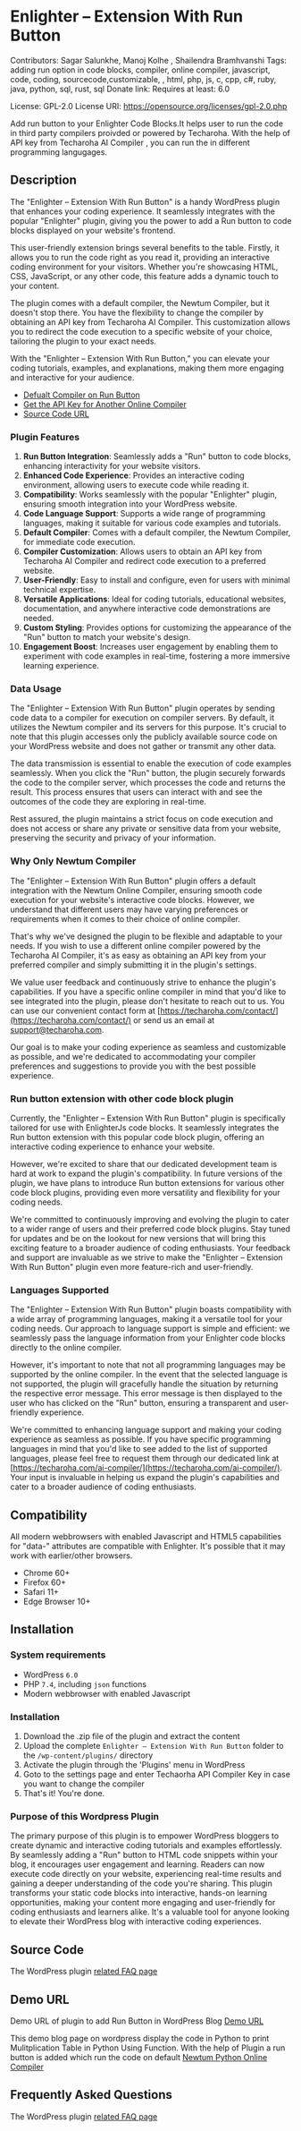 # Enlighter – Extension With Run Button #
Contributors: Sagar Salunkhe, Manoj Kolhe , Shailendra Bramhvanshi
Tags: adding run option in code blocks, compiler, online compiler,  javascript, code, coding, sourcecode,customizable, , html, php, js, c, cpp, c#, ruby, java, python, sql, rust, sql
Donate link: 
Requires at least: 6.0

License: GPL-2.0
License URI: https://opensource.org/licenses/gpl-2.0.php

Add run button to your Enlighter Code Blocks.It helps user to run the code in third party compilers proivded or powered by Techaroha. With the help of API key from Techaroha AI Compiler , you can run the in different programming langugages.

## Description ##

The "Enlighter – Extension With Run Button" is a handy WordPress plugin that enhances your coding experience. It seamlessly integrates with the popular "Enlighter" plugin, giving you the power to add a Run button to code blocks displayed on your website's frontend. 

This user-friendly extension brings several benefits to the table. Firstly, it allows you to run the code right as you read it, providing an interactive coding environment for your visitors. Whether you're showcasing HTML, CSS, JavaScript, or any other code, this feature adds a dynamic touch to your content.

The plugin comes with a default compiler, the Newtum Compiler, but it doesn't stop there. You have the flexibility to change the compiler by obtaining an API key from Techaroha AI Compiler. This customization allows you to redirect the code execution to a specific website of your choice, tailoring the plugin to your exact needs.

With the "Enlighter – Extension With Run Button," you can elevate your coding tutorials, examples, and explanations, making them more engaging and interactive for your audience.

* [Defualt Compiler on Run Button](https://newtum.com/compiler/python-online-compiler) 
* [Get the API Key for Another Online Compiler](https://techaroha.com/ai-compiler/)
* [Source Code URL](https://github.com/techaroha/enlighter-extension-with-run-button)

### Plugin Features ###

1. **Run Button Integration**: Seamlessly adds a "Run" button to code blocks, enhancing interactivity for your website visitors.
2. **Enhanced Code Experience**: Provides an interactive coding environment, allowing users to execute code while reading it.
3. **Compatibility**: Works seamlessly with the popular "Enlighter" plugin, ensuring smooth integration into your WordPress website.
4. **Code Language Support**: Supports a wide range of programming languages, making it suitable for various code examples and tutorials.
5. **Default Compiler**: Comes with a default compiler, the Newtum Compiler, for immediate code execution.
6. **Compiler Customization**: Allows users to obtain an API key from Techaroha AI Compiler and redirect code execution to a preferred website.
7. **User-Friendly**: Easy to install and configure, even for users with minimal technical expertise.
8. **Versatile Applications**: Ideal for coding tutorials, educational websites, documentation, and anywhere interactive code demonstrations are needed.
9. **Custom Styling**: Provides options for customizing the appearance of the "Run" button to match your website's design.
10. **Engagement Boost**: Increases user engagement by enabling them to experiment with code examples in real-time, fostering a more immersive learning experience.

### Data Usage ###
The "Enlighter – Extension With Run Button" plugin operates by sending code data to a compiler for execution on compiler servers. By default, it utilizes the Newtum compiler and its servers for this purpose. It's crucial to note that this plugin accesses only the publicly available source code on your WordPress website and does not gather or transmit any other data.

The data transmission is essential to enable the execution of code examples seamlessly. When you click the "Run" button, the plugin securely forwards the code to the compiler server, which processes the code and returns the result. This process ensures that users can interact with and see the outcomes of the code they are exploring in real-time.

Rest assured, the plugin maintains a strict focus on code execution and does not access or share any private or sensitive data from your website, preserving the security and privacy of your information.

### Why Only Newtum Compiler ###
The "Enlighter – Extension With Run Button" plugin offers a default integration with the Newtum Online Compiler, ensuring smooth code execution for your website's interactive code blocks. However, we understand that different users may have varying preferences or requirements when it comes to their choice of online compiler.

That's why we've designed the plugin to be flexible and adaptable to your needs. If you wish to use a different online compiler powered by the Techaroha AI Compiler, it's as easy as obtaining an API key from your preferred compiler and simply submitting it in the plugin's settings.

We value user feedback and continuously strive to enhance the plugin's capabilities. If you have a specific online compiler in mind that you'd like to see integrated into the plugin, please don't hesitate to reach out to us. You can use our convenient contact form at [https://techaroha.com/contact/](https://techaroha.com/contact/) or send us an email at [support@techaroha.com](mailto:support@techaroha.com).

Our goal is to make your coding experience as seamless and customizable as possible, and we're dedicated to accommodating your compiler preferences and suggestions to provide you with the best possible experience.

###  Run button extension with other code block plugin ###
Currently, the "Enlighter – Extension With Run Button" plugin is specifically tailored for use with EnlighterJs code blocks. It seamlessly integrates the Run button extension with this popular code block plugin, offering an interactive coding experience to enhance your website.

However, we're excited to share that our dedicated development team is hard at work to expand the plugin's compatibility. In future versions of the plugin, we have plans to introduce Run button extensions for various other code block plugins, providing even more versatility and flexibility for your coding needs.

We're committed to continuously improving and evolving the plugin to cater to a wider range of users and their preferred code block plugins. Stay tuned for updates and be on the lookout for new versions that will bring this exciting feature to a broader audience of coding enthusiasts. Your feedback and support are invaluable as we strive to make the "Enlighter – Extension With Run Button" plugin even more feature-rich and user-friendly.


### Languages Supported ###
The "Enlighter – Extension With Run Button" plugin boasts compatibility with a wide array of programming languages, making it a versatile tool for your coding needs. Our approach to language support is simple and efficient: we seamlessly pass the language information from your Enlighter code blocks directly to the online compiler.

However, it's important to note that not all programming languages may be supported by the online compiler. In the event that the selected language is not supported, the plugin will gracefully handle the situation by returning the respective error message. This error message is then displayed to the user who has clicked on the "Run" button, ensuring a transparent and user-friendly experience.

We're committed to enhancing language support and making your coding experience as seamless as possible. If you have specific programming languages in mind that you'd like to see added to the list of supported languages, please feel free to request them through our dedicated link at [https://techaroha.com/ai-compiler/](https://techaroha.com/ai-compiler/). Your input is invaluable in helping us expand the plugin's capabilities and cater to a broader audience of coding enthusiasts.





## Compatibility ##

All modern webbrowsers with enabled Javascript and HTML5 capabilities for "data-" attributes are compatible with Enlighter. It's possible that it may work with earlier/other browsers.

* Chrome 60+
* Firefox 60+
* Safari 11+
* Edge Browser 10+

## Installation ##

### System requirements ###
* WordPress `6.0`
* PHP `7.4`, including `json` functions
* Modern webbrowser with enabled Javascript 


### Installation ###
1. Download the .zip file of the plugin and extract the content
2. Upload the complete `Enlighter – Extension With Run Button` folder to the `/wp-content/plugins/` directory
3. Activate the plugin through the 'Plugins' menu in WordPress
4. Goto to the  settings page and enter Techaorha API Compiler Key in case you want to change the compiler
5. That's it! You're done. 

### Purpose of this Wordpress Plugin ###

The primary purpose of this plugin is to empower WordPress bloggers to create dynamic and interactive coding tutorials and examples effortlessly. By seamlessly adding a "Run" button to HTML code snippets within your blog, it encourages user engagement and learning. Readers can now execute code directly on your website, experiencing real-time results and gaining a deeper understanding of the code you're sharing. This plugin transforms your static code blocks into interactive, hands-on learning opportunities, making your content more engaging and user-friendly for coding enthusiasts and learners alike. It's a valuable tool for anyone looking to elevate their WordPress blog with interactive coding experiences.

## Source Code ##
The WordPress plugin [related FAQ page](https://github.com/techaroha/enlighter-extension-with-run-button) 

## Demo URL ##
Demo URL of plugin to add Run Button in WordPress Blog [Demo URL](https://blog.newtum.com/multiplication-table-in-python-using-function/) 

This demo blog page on wordpress display the code in Python to print Mulitplication Table in Python Using Function. With the help of Plugin a run button is added which run the code on default [Newtum Python Online Compiler](https://newtum.com/compiler/python-online-compiler)


## Frequently Asked Questions ##

The WordPress plugin [related FAQ page](https://techaroha.com/ai-compiler/)